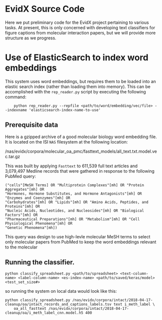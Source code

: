 # EvidX Source Code 

Here we put preliminary code for the EvidX project pertaining to various tasks.
At present, this is only concerned with developing text classifiers for figure captions from molecular interaction papers, 
but we will provide more structure as we progress. 

# Use of ElasticSearch to index word embeddings

This system uses word embeddings, but requires them to be loaded into an elastic search index (rather than loading them into memory). 
This can be accomplished with the `rep_reader.py` script by executing the following command:

```
    python rep_reader.py --repfile <path/to/word/embedding/vec/file> --indexname 'elasticsearch-index-name-to-use'
```
## Prerequisite data

Here is a gzipped archive of a good molecular biology word embedding file.
It is located on the ISI `NAS` filesystem at the following location:

/nas/evidx/corpora/molecular_oa_pmc/fasttext_models/all_text.txt.model.vec.tar.gz

This was  built by applying `Fasttext` to 
611,539 full text articles and 3,079,497 Medline records that were gathered in response to the following PubMed query:

```
("cells"[MeSH Terms] OR "Multiprotein Complexes"[mh] OR "Protein Aggregates"[mh] OR 
"Hormones, Hormone Substitutes, and Hormone Antagonists"[mh] OR "Enzymes and Coenzymes"[mh] OR 
"Carbohydrates"[mh] OR "Lipids"[mh] OR "Amino Acids, Peptides, and Proteins"[mh] OR 
"Nucleic Acids, Nucleotides, and Nucleosides"[mh] OR "Biological Factors"[mh] OR 
"Pharmaceutical Preparations"[mh] OR "Metabolism"[mh] OR "Cell Physiological Phenomena"[mh] OR
"Genetic Phenomena"[mh])
```
This query was design to use high-levle molecular MeSH terms to select only molecular papers from PubMed to keep 
the word embeddings relevant to the molecular   

## Running the classifier.

```
python classify_spreadsheet.py <path/to/spreadsheet> <text-column-name> <label-column-name> <es-index-name> <path/to/saved/keras/model> <test_set_size#>
```
so running the system on local data would look like this:
```
python classify_spreadsheet.py /nas/evidx/corpora/intact/2018-04-17-cleanup/oa/intact_records_and_captions_labels.tsv text i_meth_label \
    oa_all_fasttext /nas/evidx/corpora/intact/2018-04-17-cleanup/oa/i_meth_label_cnn.model.h5 400
```
